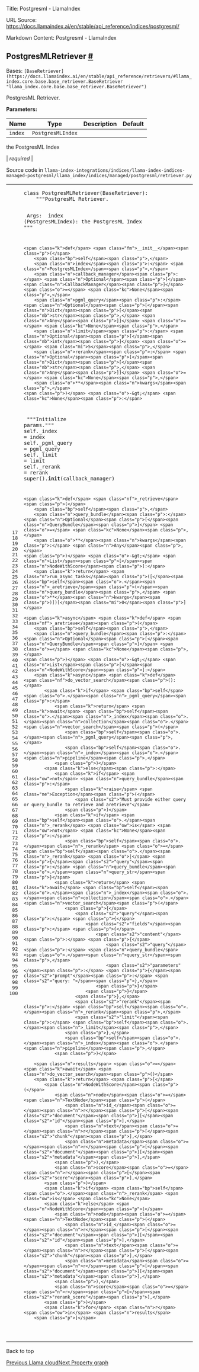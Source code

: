Title: Postgresml - LlamaIndex

URL Source: https://docs.llamaindex.ai/en/stable/api_reference/indices/postgresml/

Markdown Content:
Postgresml - LlamaIndex


PostgresMLRetriever [#](https://docs.llamaindex.ai/en/stable/api_reference/indices/postgresml/#llama_index.indices.managed.postgresml.PostgresMLRetriever "Permanent link")
---------------------------------------------------------------------------------------------------------------------------------------------------------------------------

Bases: `[BaseRetriever](https://docs.llamaindex.ai/en/stable/api_reference/retrievers/#llama_index.core.base.base_retriever.BaseRetriever "llama_index.core.base.base_retriever.BaseRetriever")`

PostgresML Retriever.

**Parameters:**

| Name | Type | Description | Default |
| --- | --- | --- | --- |
| `index` | `PostgresMLIndex` | 
the PostgresML Index



 | _required_ |

Source code in `llama-index-integrations/indices/llama-index-indices-managed-postgresml/llama_index/indices/managed/postgresml/retriever.py`

<table class="highlighttable"><tbody><tr><td class="linenos"><div class="linenodiv"><pre><span></span><span class="normal"> 17</span>
<span class="normal"> 18</span>
<span class="normal"> 19</span>
<span class="normal"> 20</span>
<span class="normal"> 21</span>
<span class="normal"> 22</span>
<span class="normal"> 23</span>
<span class="normal"> 24</span>
<span class="normal"> 25</span>
<span class="normal"> 26</span>
<span class="normal"> 27</span>
<span class="normal"> 28</span>
<span class="normal"> 29</span>
<span class="normal"> 30</span>
<span class="normal"> 31</span>
<span class="normal"> 32</span>
<span class="normal"> 33</span>
<span class="normal"> 34</span>
<span class="normal"> 35</span>
<span class="normal"> 36</span>
<span class="normal"> 37</span>
<span class="normal"> 38</span>
<span class="normal"> 39</span>
<span class="normal"> 40</span>
<span class="normal"> 41</span>
<span class="normal"> 42</span>
<span class="normal"> 43</span>
<span class="normal"> 44</span>
<span class="normal"> 45</span>
<span class="normal"> 46</span>
<span class="normal"> 47</span>
<span class="normal"> 48</span>
<span class="normal"> 49</span>
<span class="normal"> 50</span>
<span class="normal"> 51</span>
<span class="normal"> 52</span>
<span class="normal"> 53</span>
<span class="normal"> 54</span>
<span class="normal"> 55</span>
<span class="normal"> 56</span>
<span class="normal"> 57</span>
<span class="normal"> 58</span>
<span class="normal"> 59</span>
<span class="normal"> 60</span>
<span class="normal"> 61</span>
<span class="normal"> 62</span>
<span class="normal"> 63</span>
<span class="normal"> 64</span>
<span class="normal"> 65</span>
<span class="normal"> 66</span>
<span class="normal"> 67</span>
<span class="normal"> 68</span>
<span class="normal"> 69</span>
<span class="normal"> 70</span>
<span class="normal"> 71</span>
<span class="normal"> 72</span>
<span class="normal"> 73</span>
<span class="normal"> 74</span>
<span class="normal"> 75</span>
<span class="normal"> 76</span>
<span class="normal"> 77</span>
<span class="normal"> 78</span>
<span class="normal"> 79</span>
<span class="normal"> 80</span>
<span class="normal"> 81</span>
<span class="normal"> 82</span>
<span class="normal"> 83</span>
<span class="normal"> 84</span>
<span class="normal"> 85</span>
<span class="normal"> 86</span>
<span class="normal"> 87</span>
<span class="normal"> 88</span>
<span class="normal"> 89</span>
<span class="normal"> 90</span>
<span class="normal"> 91</span>
<span class="normal"> 92</span>
<span class="normal"> 93</span>
<span class="normal"> 94</span>
<span class="normal"> 95</span>
<span class="normal"> 96</span>
<span class="normal"> 97</span>
<span class="normal"> 98</span>
<span class="normal"> 99</span>
<span class="normal">100</span></pre></div></td><td class="code"><div><pre><span></span><code><span class="k">class</span> <span class="nc">PostgresMLRetriever</span><span class="p">(</span><span class="n">BaseRetriever</span><span class="p">):</span>
<span class="w">    </span><span class="sd">"""PostgresML Retriever.</span>

<span class="sd">    Args:</span>
<span class="sd">        index (PostgresMLIndex): the PostgresML Index</span>
<span class="sd">    """</span>

    <span class="k">def</span> <span class="fm">__init__</span><span class="p">(</span>
        <span class="bp">self</span><span class="p">,</span>
        <span class="n">index</span><span class="p">:</span> <span class="n">PostgresMLIndex</span><span class="p">,</span>
        <span class="n">callback_manager</span><span class="p">:</span> <span class="n">Optional</span><span class="p">[</span><span class="n">CallbackManager</span><span class="p">]</span> <span class="o">=</span> <span class="kc">None</span><span class="p">,</span>
        <span class="n">pgml_query</span><span class="p">:</span> <span class="n">Optional</span><span class="p">[</span><span class="n">Dict</span><span class="p">[</span><span class="nb">str</span><span class="p">,</span> <span class="n">Any</span><span class="p">]]</span> <span class="o">=</span> <span class="kc">None</span><span class="p">,</span>
        <span class="n">limit</span><span class="p">:</span> <span class="n">Optional</span><span class="p">[</span><span class="nb">int</span><span class="p">]</span> <span class="o">=</span> <span class="mi">5</span><span class="p">,</span>
        <span class="n">rerank</span><span class="p">:</span> <span class="n">Optional</span><span class="p">[</span><span class="n">Dict</span><span class="p">[</span><span class="nb">str</span><span class="p">,</span> <span class="n">Any</span><span class="p">]]</span> <span class="o">=</span> <span class="kc">None</span><span class="p">,</span>
        <span class="o">**</span><span class="n">kwargs</span><span class="p">,</span>
    <span class="p">)</span> <span class="o">-&gt;</span> <span class="kc">None</span><span class="p">:</span>
<span class="w">        </span><span class="sd">"""Initialize params."""</span>
        <span class="bp">self</span><span class="o">.</span><span class="n">_index</span> <span class="o">=</span> <span class="n">index</span>
        <span class="bp">self</span><span class="o">.</span><span class="n">_pgml_query</span> <span class="o">=</span> <span class="n">pgml_query</span>
        <span class="bp">self</span><span class="o">.</span><span class="n">_limit</span> <span class="o">=</span> <span class="n">limit</span>
        <span class="bp">self</span><span class="o">.</span><span class="n">_rerank</span> <span class="o">=</span> <span class="n">rerank</span>
        <span class="nb">super</span><span class="p">()</span><span class="o">.</span><span class="fm">__init__</span><span class="p">(</span><span class="n">callback_manager</span><span class="p">)</span>

    <span class="k">def</span> <span class="nf">_retrieve</span><span class="p">(</span>
        <span class="bp">self</span><span class="p">,</span>
        <span class="n">query_bundle</span><span class="p">:</span> <span class="n">Optional</span><span class="p">[</span><span class="n">QueryBundle</span><span class="p">]</span> <span class="o">=</span> <span class="kc">None</span><span class="p">,</span>
        <span class="o">**</span><span class="n">kwargs</span><span class="p">:</span> <span class="n">Any</span><span class="p">,</span>
    <span class="p">)</span> <span class="o">-&gt;</span> <span class="n">List</span><span class="p">[</span><span class="n">NodeWithScore</span><span class="p">]:</span>
        <span class="k">return</span> <span class="n">run_async_tasks</span><span class="p">([</span><span class="bp">self</span><span class="o">.</span><span class="n">_aretrieve</span><span class="p">(</span><span class="n">query_bundle</span><span class="p">,</span> <span class="o">**</span><span class="n">kwargs</span><span class="p">)])[</span><span class="mi">0</span><span class="p">]</span>

    <span class="k">async</span> <span class="k">def</span> <span class="nf">_aretrieve</span><span class="p">(</span>
        <span class="bp">self</span><span class="p">,</span>
        <span class="n">query_bundle</span><span class="p">:</span> <span class="n">Optional</span><span class="p">[</span><span class="n">QueryBundle</span><span class="p">]</span> <span class="o">=</span> <span class="kc">None</span><span class="p">,</span>
    <span class="p">)</span> <span class="o">-&gt;</span> <span class="n">List</span><span class="p">[</span><span class="n">NodeWithScore</span><span class="p">]:</span>
        <span class="k">async</span> <span class="k">def</span> <span class="nf">do_vector_search</span><span class="p">():</span>
            <span class="k">if</span> <span class="bp">self</span><span class="o">.</span><span class="n">_pgml_query</span><span class="p">:</span>
                <span class="k">return</span> <span class="k">await</span> <span class="bp">self</span><span class="o">.</span><span class="n">_index</span><span class="o">.</span><span class="n">collection</span><span class="o">.</span><span class="n">vector_search</span><span class="p">(</span>
                    <span class="bp">self</span><span class="o">.</span><span class="n">_pgml_query</span><span class="p">,</span>
                    <span class="bp">self</span><span class="o">.</span><span class="n">_index</span><span class="o">.</span><span class="n">pipeline</span><span class="p">,</span>
                <span class="p">)</span>
            <span class="k">else</span><span class="p">:</span>
                <span class="k">if</span> <span class="ow">not</span> <span class="n">query_bundle</span><span class="p">:</span>
                    <span class="k">raise</span> <span class="ne">Exception</span><span class="p">(</span>
                        <span class="s2">"Must provide either query or query_bundle to retrieve and aretrieve"</span>
                    <span class="p">)</span>
                <span class="k">if</span> <span class="bp">self</span><span class="o">.</span><span class="n">_rerank</span> <span class="ow">is</span> <span class="ow">not</span> <span class="kc">None</span><span class="p">:</span>
                    <span class="bp">self</span><span class="o">.</span><span class="n">_rerank</span> <span class="o">=</span> <span class="bp">self</span><span class="o">.</span><span class="n">_rerank</span> <span class="o">|</span> <span class="p">{</span><span class="s2">"query"</span><span class="p">:</span> <span class="n">query_bundle</span><span class="o">.</span><span class="n">query_str</span><span class="p">}</span>
                <span class="k">return</span> <span class="k">await</span> <span class="bp">self</span><span class="o">.</span><span class="n">_index</span><span class="o">.</span><span class="n">collection</span><span class="o">.</span><span class="n">vector_search</span><span class="p">(</span>
                    <span class="p">{</span>
                        <span class="s2">"query"</span><span class="p">:</span> <span class="p">{</span>
                            <span class="s2">"fields"</span><span class="p">:</span> <span class="p">{</span>
                                <span class="s2">"content"</span><span class="p">:</span> <span class="p">{</span>
                                    <span class="s2">"query"</span><span class="p">:</span> <span class="n">query_bundle</span><span class="o">.</span><span class="n">query_str</span><span class="p">,</span>
                                    <span class="s2">"parameters"</span><span class="p">:</span> <span class="p">{</span><span class="s2">"prompt"</span><span class="p">:</span> <span class="s2">"query: "</span><span class="p">},</span>
                                <span class="p">}</span>
                            <span class="p">}</span>
                        <span class="p">},</span>
                        <span class="s2">"rerank"</span><span class="p">:</span> <span class="bp">self</span><span class="o">.</span><span class="n">_rerank</span><span class="p">,</span>
                        <span class="s2">"limit"</span><span class="p">:</span> <span class="bp">self</span><span class="o">.</span><span class="n">_limit</span><span class="p">,</span>
                    <span class="p">},</span>
                    <span class="bp">self</span><span class="o">.</span><span class="n">_index</span><span class="o">.</span><span class="n">pipeline</span><span class="p">,</span>
                <span class="p">)</span>

        <span class="n">results</span> <span class="o">=</span> <span class="k">await</span> <span class="n">do_vector_search</span><span class="p">()</span>
        <span class="k">return</span> <span class="p">[</span>
            <span class="n">NodeWithScore</span><span class="p">(</span>
                <span class="n">node</span><span class="o">=</span><span class="n">TextNode</span><span class="p">(</span>
                    <span class="n">id_</span><span class="o">=</span><span class="n">r</span><span class="p">[</span><span class="s2">"document"</span><span class="p">][</span><span class="s2">"id"</span><span class="p">],</span>
                    <span class="n">text</span><span class="o">=</span><span class="n">r</span><span class="p">[</span><span class="s2">"chunk"</span><span class="p">],</span>
                    <span class="n">metadata</span><span class="o">=</span><span class="n">r</span><span class="p">[</span><span class="s2">"document"</span><span class="p">][</span><span class="s2">"metadata"</span><span class="p">],</span>
                <span class="p">),</span>
                <span class="n">score</span><span class="o">=</span><span class="n">r</span><span class="p">[</span><span class="s2">"score"</span><span class="p">],</span>
            <span class="p">)</span>
            <span class="k">if</span> <span class="bp">self</span><span class="o">.</span><span class="n">_rerank</span> <span class="ow">is</span> <span class="kc">None</span>
            <span class="k">else</span> <span class="n">NodeWithScore</span><span class="p">(</span>
                <span class="n">node</span><span class="o">=</span><span class="n">TextNode</span><span class="p">(</span>
                    <span class="n">id_</span><span class="o">=</span><span class="n">r</span><span class="p">[</span><span class="s2">"document"</span><span class="p">][</span><span class="s2">"id"</span><span class="p">],</span>
                    <span class="n">text</span><span class="o">=</span><span class="n">r</span><span class="p">[</span><span class="s2">"chunk"</span><span class="p">],</span>
                    <span class="n">metadata</span><span class="o">=</span><span class="n">r</span><span class="p">[</span><span class="s2">"document"</span><span class="p">][</span><span class="s2">"metadata"</span><span class="p">],</span>
                <span class="p">),</span>
                <span class="n">score</span><span class="o">=</span><span class="n">r</span><span class="p">[</span><span class="s2">"rerank_score"</span><span class="p">],</span>
            <span class="p">)</span>
            <span class="k">for</span> <span class="n">r</span> <span class="ow">in</span> <span class="n">results</span>
        <span class="p">]</span>
</code></pre></div></td></tr></tbody></table>

Back to top

[Previous Llama cloud](https://docs.llamaindex.ai/en/stable/api_reference/indices/llama_cloud/)[Next Property graph](https://docs.llamaindex.ai/en/stable/api_reference/indices/property_graph/)
